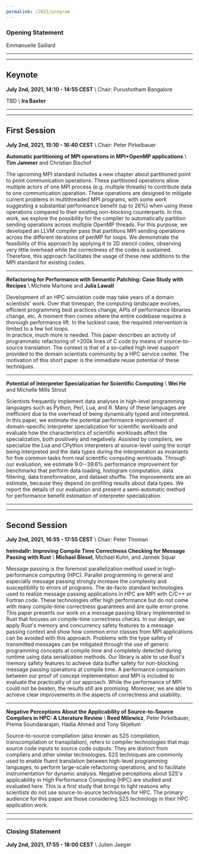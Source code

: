 ```yaml
---
permalink: /2021/program
---
```


<script type="text/javascript" src="/assets/js/timeconvert.js"></script>

### Opening Statement
<!-- **July 2nd, 2021, 14:00 - 14:10 CEST** \\ -->
<script>
    var d = new Date(Date.UTC(2021, 6, 2, 12, 0));
    // d.setUTCFullYear(2021);
    // d.setUTCMonth(6);
    // d.setUTCDate(2);
    // d.setUTCHours(12);
    // d.setUTCMinutes(0);
    // d.setUTCSeconds(0);
    // d.setUTCMilliseconds(0);

    var d2 = new Date(Date.UTC(2021, 6, 2, 12, 10));
    // d2.setUTCFullYear(2021);
    // d2.setUTCMonth(6);
    // d2.setUTCDate(2);
    // d2.setUTCHours(12);
    // d2.setUTCMinutes(10);
    // d2.setUTCSeconds(0);
    // d2.setUTCMilliseconds(0);

    myDateTime(d, d2);
</script>
Emmanuelle Saillard

---
---

## Keynote
**July 2nd, 2021, 14:10 - 14:55 CEST** \\
Chair: Purushotham Bangalore

TBD \\
**Ira Baxter**

---
---

## First Session
**July 2nd, 2021, 15:10 - 16:40 CEST** \\
Chair: Peter Pirkelbauer

**Automatic partitioning of MPI operations in MPI+OpenMP applications** \\
**Tim Jammer** and Christian Bischof

The upcoming MPI standard includes a new chapter about partitioned point to point communication operations. These partitioned operations allow multiple actors of one MPI process (e.g. multiple threads) to contribute data to one communication operation. These operations are designed to mitigate current problems in multithreaded MPI programs, with some work suggesting a substantial performance benefit (up to 26%) when using these operations compared to their existing non-blocking counterparts. 
In this work, we explore the possibility for the compiler to automatically partition sending operations across multiple OpenMP threads. For this purpose, we developed an LLVM compiler pass that partitions MPI sending operations across the different iterations of penMP for loops. We demonstrate the feasibility of this approach by applying it to 2D stencil codes, observing very little overhead while the correctness of the codes is sustained. Therefore, this approach facilitates the usage of these new additions to the MPI standard for existing codes.

---

**Refactoring for Performance with Semantic Patching: Case Study with Recipes** \\
Michele Martone and **Julia Lawall**

Development of an HPC simulation code may take years of a domain scientists' work. Over that timespan, the computing landscape evolves, efficient programming best practices change, 
APIs of performance libraries change, etc. A moment then comes where the entire codebase requires a thorough performance lift. In the luckiest case, the required intervention is limited to a few hot loops.  
In practice, much more is needed. This paper describes an activity of programmatic refactoring of >200k lines of C code by means of source-to-source translation. The context is that of a so-called high level support provided to the domain scientists community by a HPC service center. The motivation of this short paper is the immediate reuse potential of these techniques. 

---

**Potential of Interpreter Specialization for Scientific Computing** \\
**Wei He** and Michelle Mills Strout

Scientists frequently implement data analyses in high-level programming languages such as Python, Perl, Lua, and R. Many of these languages are inefficient due to the overhead of being dynamically typed and interpreted. In this paper, we estimate the potential performance improvement of domain-specific interpreter specialization for scientific workloads and evaluate how the characteristics of scientific workloads affect the specialization, both positively and negatively. Assisted by compilers, we specialize the Lua and CPython interpreters at source-level using the script being interpreted and the data types during the interpretation as invariants for five common tasks from real scientific computing workloads. Through our evaluation, we estimate 9.0--39.6% performance improvement for benchmarks that perform data loading, histogram computation, data filtering, data transformation, and dataset shuffle. The improvements are an estimate, because they depend on profiling results about data types. We report the details of our evaluation and present a semi-automatic method for performance benefit estimation of interpreter specialization.

---
---

## Second Session
**July 2nd, 2021, 16:55 - 17:55 CEST** \\
Chair: Peter Thoman

**heimdallr: Improving Compile Time Correctness Checking for Message Passing with Rust** \\
**Michael Blesel**, Michael Kuhn, and Jannek Squar

Message passing is the foremost parallelization method used in high-performance computing (HPC). Parallel programming in general and especially message passing strongly increase the complexity and susceptibility to errors of programs. The de-facto standard technologies used to realize message passing applications in HPC are MPI with C/C++ or Fortran code. These technologies offer high performance but do not come with many compile-time correctness guarantees and are quite error-prone. This paper presents our work on a message passing library implemented in Rust that focuses on compile-time correctness checks. In our design, we apply Rust's memory and concurrency safety features to a message passing context and show how common error classes from MPI applications can be avoided with this approach. 
Problems with the type safety of transmitted messages can be mitigated through the use of generic programming concepts at compile time and completely detected during runtime using data serialization methods. Our library is able to use Rust's memory safety features to achieve data buffer safety for non-blocking message passing operations at compile time. 
A performance comparison between our proof of concept implementation and MPI is included to evaluate the practicality of our approach. While the performance of MPI could not be beaten, the results still are promising. Moreover, we are able to achieve clear improvements in the aspects of correctness and usability.

---

**Negative Perceptions About the Applicability of Source-to-Source Compilers in HPC: A Literature Review** \\
**Reed Milewicz**, Peter Pirkelbauer, Prema Soundararajan, Hadia Ahmed and Tony Skjellum

Source-to-source compilation (also known as S2S compilation, transcompilation or transpilation), refers to compiler technologies that map source code inputs to source code outputs. They are distinct from compilers and other similar technologies. S2S techniques are commonly used to enable fluent translation between high-level programming languages, to perform large-scale refactoring operations, and to facilitate instrumentation for dynamic analysis. Negative perceptions about S2S's applicability in High Performance Computing (HPC) are studied and evaluated here. This is a first study that brings to light reasons why scientists do not use source-to-source techniques for HPC. The primary audience for this paper are those considering S2S technology in their HPC application work.

---
---

### Closing Statement
**July 2nd, 2021, 17:55 - 18:00 CEST** \\
Julien Jaeger
